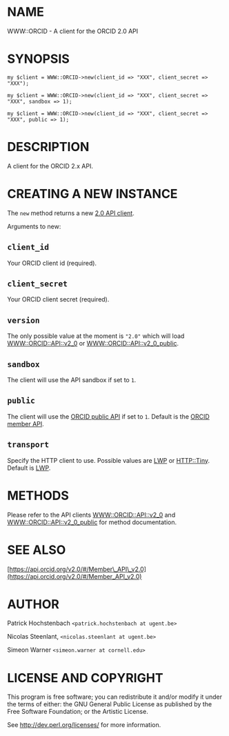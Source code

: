 # NAME

WWW::ORCID - A client for the ORCID 2.0 API

# SYNOPSIS

    my $client = WWW::ORCID->new(client_id => "XXX", client_secret => "XXX");

    my $client = WWW::ORCID->new(client_id => "XXX", client_secret => "XXX", sandbox => 1);

    my $client = WWW::ORCID->new(client_id => "XXX", client_secret => "XXX", public => 1);

# DESCRIPTION

A client for the ORCID 2.x API.

# CREATING A NEW INSTANCE

The `new` method returns a new [2.0 API client](https://metacpan.org/pod/WWW::ORCID::API::v2_0).

Arguments to new:

## `client_id`

Your ORCID client id (required).

## `client_secret`

Your ORCID client secret (required).

## `version`

The only possible value at the moment is `"2.0"` which will load [WWW::ORCID::API::v2\_0](https://metacpan.org/pod/WWW::ORCID::API::v2_0) or [WWW::ORCID::API::v2\_0\_public](https://metacpan.org/pod/WWW::ORCID::API::v2_0_public).

## `sandbox`

The client will use the API sandbox if set to `1`.

## `public`

The client will use the [ORCID public API](https://pub.sandbox.orcid.org/v2.0)
if set to `1`. Default is the
[ORCID member API](https://pub.sandbox.orcid.org/v2.0).

## `transport`

Specify the HTTP client to use. Possible values are [LWP](https://metacpan.org/pod/LWP) or [HTTP::Tiny](https://metacpan.org/pod/HTTP::Tiny).
Default is [LWP](https://metacpan.org/pod/LWP).

# METHODS

Please refer to the API clients [WWW::ORCID::API::v2\_0](https://metacpan.org/pod/WWW::ORCID::API::v2_0) and [WWW::ORCID::API::v2\_0\_public](https://metacpan.org/pod/WWW::ORCID::API::v2_0_public) for method documentation.

# SEE ALSO

[https://api.orcid.org/v2.0/#/Member\_API\_v2.0](https://api.orcid.org/v2.0/#/Member_API_v2.0)

# AUTHOR

Patrick Hochstenbach `<patrick.hochstenbach at ugent.be>`

Nicolas Steenlant, `<nicolas.steenlant at ugent.be>`

Simeon Warner `<simeon.warner at cornell.edu>`

# LICENSE AND COPYRIGHT

This program is free software; you can redistribute it and/or modify it
under the terms of either: the GNU General Public License as published
by the Free Software Foundation; or the Artistic License.

See http://dev.perl.org/licenses/ for more information.
